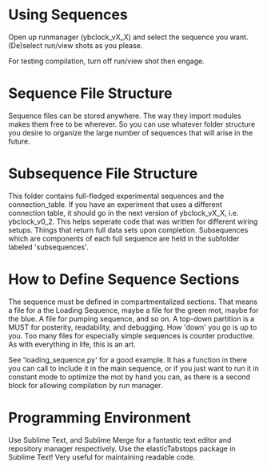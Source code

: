 # Using Sequences

Open up runmanager (ybclock_vX_X) and select the sequence you want. (De)select run/view shots as you please. 

For testing compilation, turn off run/view shot then engage.

# Sequence File Structure

Sequence files can be stored anywhere. The way they import modules makes them free to be wherever. So you can use whatever folder structure you desire to organize the large number of sequences that will arise in the future.

# Subsequence File Structure

This folder contains full-fledged experimental sequences and the connection_table. If you have an experiment that uses a different connection table, it should go in the next version of ybclock_vX_X, i.e. ybclock_v0_2. This helps seperate code that was written for different wiring setups.  Things that return full data sets upon completion. Subsequences which are components of each full sequence are held in the subfolder labeled 'subsequences'.

# How to Define Sequence Sections

The sequence must be defined in compartmentalized sections. That means a file for a the Loading Sequence, maybe a file for the green mot, maybe for the blue. A file for pumping sequence, and so on.
A top-down partition is a MUST for posterity, readability, and debugging.
How 'down' you go is up to you. Too many files for especially simple sequences is counter productive. As with everything in life, this is an art.

See 'loading_sequence.py' for a good example. It has a function in there you can 
call to include it in the main sequence, or if you just want to run it in constant mode to optimize the mot by hand you can, as there is a second block for allowing compilation by run manager.

# Programming Environment

Use Sublime Text, and Sublime Merge for a fantastic text editor and repository manager respectively. 
Use the elasticTabstops package in Sublime Text! Very useful for maintaining readable code.